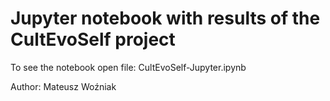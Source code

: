 # Jupyter notebook with results of the CultEvoSelf project

To see the notebook open file: CultEvoSelf-Jupyter.ipynb

Author: Mateusz Woźniak
